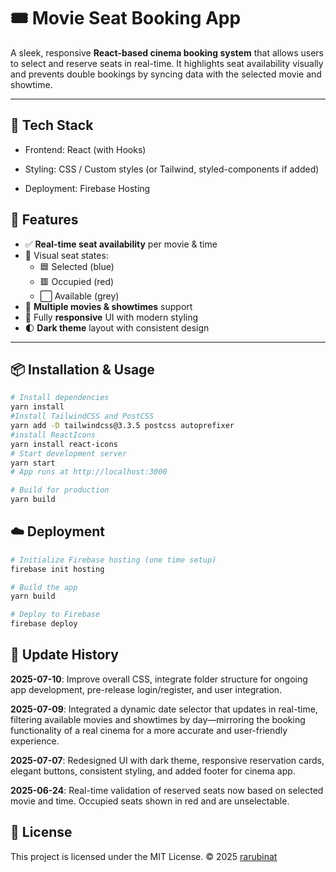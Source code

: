 # 🎟️ Movie Seat Booking App

A sleek, responsive **React-based cinema booking system** that allows users to select and reserve seats in real-time. It highlights seat availability visually and prevents double bookings by syncing data with the selected movie and showtime.

---

## 🧪 Tech Stack
- Frontend: React (with Hooks)

- Styling: CSS / Custom styles (or Tailwind, styled-components if added)

- Deployment: Firebase Hosting

## 🚀 Features

- ✅ **Real-time seat availability** per movie & time
- 🎨 Visual seat states:
  - 🟦 Selected (blue)
  - 🟥 Occupied (red)
  - ⬜ Available (grey)
- 🎥 **Multiple movies & showtimes** support
- 📱 Fully **responsive** UI with modern styling
- 🌓 **Dark theme** layout with consistent design

---

## 📦 Installation & Usage

```bash
# Install dependencies
yarn install
#Install TailwindCSS and PostCSS
yarn add -D tailwindcss@3.3.5 postcss autoprefixer
#install ReactIcons
yarn install react-icons
# Start development server
yarn start
# App runs at http://localhost:3000

# Build for production
yarn build

```

## ☁️ Deployment
```bash
# Initialize Firebase hosting (one time setup)
firebase init hosting

# Build the app
yarn build

# Deploy to Firebase
firebase deploy
```

## 📅 Update History

**2025-07-10**: Improve overall CSS, integrate folder structure for ongoing app development, pre-release login/register, and user integration.


**2025-07-09**: Integrated a dynamic date selector that updates in real-time, filtering available movies and showtimes by day—mirroring the booking functionality of a real cinema for a more accurate and user-friendly experience.

**2025-07-07**: Redesigned UI with dark theme, responsive reservation cards, elegant buttons, consistent styling, and added footer for cinema app.

**2025-06-24**: Real-time validation of reserved seats now based on selected movie and time. Occupied seats shown in red and are unselectable.

## 📄 License
This project is licensed under the MIT License.
© 2025 [rarubinat](https://github.com/rarubinat)
